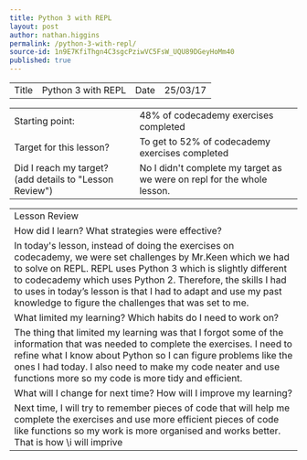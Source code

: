 ```yaml
---
title: Python 3 with REPL
layout: post
author: nathan.higgins
permalink: /python-3-with-repl/
source-id: 1n9E7KfiThgn4C3sgcPziwVC5FsW_UQU89DGeyHoMm40
published: true
---
```

<table>
  <tr>
    <td>Title</td>
    <td>Python 3 with REPL</td>
    <td>Date</td>
    <td>25/03/17</td>
  </tr>
</table>


<table>
  <tr>
    <td>Starting point:</td>
    <td>48% of codecademy exercises completed</td>
  </tr>
  <tr>
    <td>Target for this lesson?</td>
    <td>To get to 52% of codecademy exercises completed</td>
  </tr>
  <tr>
    <td>Did I reach my target? 
(add details to "Lesson Review")</td>
    <td>No I didn't complete my target as we were on repl for the whole lesson.</td>
  </tr>
</table>


<table>
  <tr>
    <td>Lesson Review</td>
  </tr>
  <tr>
    <td>How did I learn? What strategies were effective? </td>
  </tr>
  <tr>
    <td>In today's lesson, instead of doing the exercises on codecademy, we were set challenges by Mr.Keen which we had to solve on REPL. REPL uses Python 3 which is slightly different to codecademy which uses Python 2. Therefore, the skills I had to uses in today’s lesson is that I had to adapt and use my past knowledge to figure the challenges that was set to me.</td>
  </tr>
  <tr>
    <td>What limited my learning? Which habits do I need to work on? </td>
  </tr>
  <tr>
    <td>The thing that limited my learning was that I forgot some of the information that was needed to complete the exercises. I need to refine what I know about Python so I can figure problems like the ones I had today. I also need to make my code neater and use functions more so my code is more tidy and efficient.</td>
  </tr>
  <tr>
    <td>What will I change for next time? How will I improve my learning?</td>
  </tr>
  <tr>
    <td>Next time, I will try to remember pieces of code that will help me complete the exercises and use more efficient pieces of code like functions so my work is more organised and works better. That is how \i will imprive</td>
  </tr>
</table>


